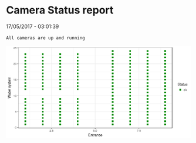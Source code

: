 Camera Status report
================
17/05/2017 - 03:01:39

    All cameras are up and running

![](camreport_files/figure-markdown_github/unnamed-chunk-2-1.png)
